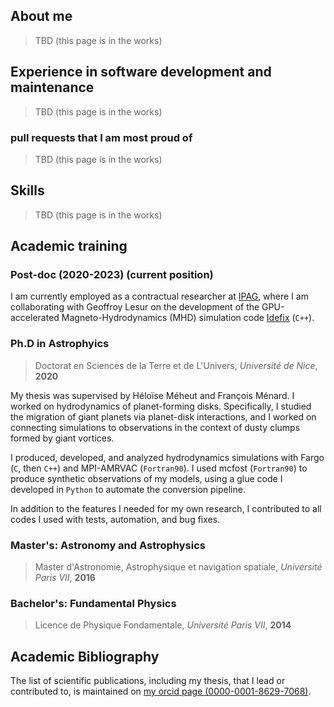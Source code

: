 
## About me
> TBD (this page is in the works)

## Experience in software development and maintenance
> TBD (this page is in the works)
### pull requests that I am most proud of
> TBD (this page is in the works)


## Skills
> TBD (this page is in the works)

## Academic training

### Post-doc (2020-2023) (current position)
I am currently employed as a contractual researcher at [IPAG](https://ipag.osug.fr),
where I am collaborating with Geoffroy Lesur on the development of the GPU-accelerated
Magneto-Hydrodynamics (MHD) simulation code
[Idefix](https://github.com/idefix-code/idefix) (`C++`).

### Ph.D in Astrophyics
> Doctorat en Sciences de la Terre et de L'Univers, *Université de Nice*, **2020**

My thesis was supervised by Héloïse Méheut and François Ménard.
I worked on hydrodynamics of planet-forming disks. Specifically, I studied the migration
of giant planets via planet-disk interactions, and I worked on connecting simulations to
observations in the context of dusty clumps formed by giant vortices.

I produced, developed, and analyzed hydrodynamics simulations with Fargo (`C`, then
`C++`) and MPI-AMRVAC (`Fortran90`). I used mcfost (`Fortran90`) to produce synthetic
observations of my models, using a glue code I developed in `Python` to automate the
conversion pipeline.

In addition to the features I needed for my own research, I contributed to all codes I
used with tests, automation, and bug fixes.

### Master's: Astronomy and Astrophysics
> Master d'Astronomie, Astrophysique et navigation spatiale, *Université Paris VII*, **2016**

### Bachelor's: Fundamental Physics
> Licence de Physique Fondamentale, *Université Paris VII*, **2014**


## Academic Bibliography
The list of scientific publications, including my thesis, that I lead or contributed to,
is maintained on [my orcid page
(0000-0001-8629-7068)](https://orcid.org/0000-0001-8629-7068).
